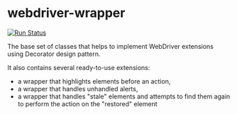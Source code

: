 webdriver-wrapper
====================

[![Run Status](https://api.shippable.com/projects/58be80a3e4b9a205009c616a/badge?branch=master)](https://app.shippable.com/projects/58be80a3e4b9a205009c616a)

The base set of classes that helps to implement WebDriver extensions using Decorator design pattern.
 
It also contains several ready-to-use extensions:
 * a wrapper that highlights elements before an action,
 * a wrapper that handles unhandled alerts,
 * a wrapper that handles "stale" elements and attempts to find them again to perform the action on the "restored" element
